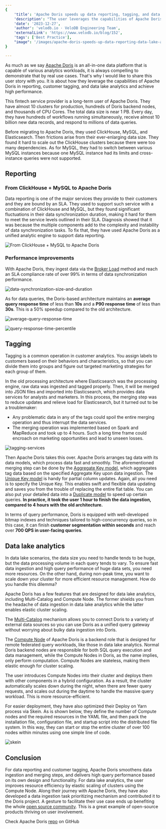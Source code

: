 ```yaml
---
{
    'title': 'Apache Doris speeds up data reporting, tagging, and data lake analytics',
    'description': "The user leverages the capabilities of Apache Doris in reporting, customer tagging, and data lake analytics and achieves high performance.",
    'date': '2023-12-27',
    'author': 'velodb.io · VeloDB Engineering Team',
    'externalLink': 'https://www.velodb.io/blog/152',
    'tags': ['Best Practice'],
    "image": '/images/apache-doris-speeds-up-data-reporting-data-lake-analytics.jpg'
}

---
```


<!-- 
Licensed to the Apache Software Foundation (ASF) under one
or more contributor license agreements.  See the NOTICE file
distributed with this work for additional information
regarding copyright ownership.  The ASF licenses this file
to you under the Apache License, Version 2.0 (the
"License"); you may not use this file except in compliance
with the License.  You may obtain a copy of the License at

  http://www.apache.org/licenses/LICENSE-2.0

Unless required by applicable law or agreed to in writing,
software distributed under the License is distributed on an
"AS IS" BASIS, WITHOUT WARRANTIES OR CONDITIONS OF ANY
KIND, either express or implied.  See the License for the
specific language governing permissions and limitations
under the License.
-->

As much as we say [Apache Doris](https://doris.apache.org/) is an all-in-one data platform that is capable of various analytics workloads, it is always compelling to demonstrate that by real use cases. That's why I would like to share this user story with you. It is about how they leverage the capabilities of Apache Doris in reporting, customer tagging, and data lake analytics and achieve high performance.

This fintech service provider is a long-term user of Apache Doris. They have almost 10 clusters for production, hundreds of Doris backend nodes, and thousands of CPU Cores. The total data size is near 1 PB. Every day, they have hundreds of workflows running simultaneously, receive almost 10 billion new data records, and respond to millions of data queries.

Before migrating to Apache Doris, they used ClickHouse, MySQL, and Elasticsearch. Then frictions arise from their ever-enlarging data size. They found it hard to scale out the ClickHouse clusters because there were too many dependencies. As for MySQL, they had to switch between various MySQL instances because one MySQL instance had its limits and cross-instance queries were not supported.

## Reporting

### From ClickHouse + MySQL to Apache Doris

Data reporting is one of the major services they provide to their customers and they are bound by an SLA. They used to support such service with a combination of ClickHouse and MySQL, but they found significant fluctuations in their data synchronization duration, making it hard for them to meet the service levels outlined in their SLA. Diagnosis showed that it was because the multiple components add to the complexity and instability of data synchronization tasks. To fix that, they have used Apache Doris as a unified analytic engine to support data reporting. 

![From ClickHouse + MySQL to Apache Doris](/images/blogs/speed-up-lakehouse/from-clickHouse-mysql-to-apache-doris.png)

### Performance improvements

With Apache Doris, they ingest data via the [Broker Load](https://doris.apache.org/docs/1.2/data-operate/import/import-way/broker-load-manual) method and reach an SLA compliance rate of over 99% in terms of data synchronization performance.

![data-synchronization-size-and-duration](/images/blogs/speed-up-lakehouse/data-synchronization-size-and-duration.png)

As for data queries, the Doris-based architecture maintains an **average query response time** of less than **10s** and a **P90 response time** of less than **30s**. This is a 50% speedup compared to the old architecture. 

![average-query-response-time](/images/blogs/speed-up-lakehouse/average-query-response-time.png)

![query-response-time-percentile](/images/blogs/speed-up-lakehouse/query-response-time-percentile.png)


## Tagging

Tagging is a common operation in customer analytics. You assign labels to customers based on their behaviors and characteristics, so that you can divide them into groups and figure out targeted marketing strategies for each group of them. 

In the old processing architecture where Elasticsearch was the processing engine, raw data was ingested and tagged properly. Then, it will be merged into JSON files and imported into Elasticsearch, which provides data services for analysts and marketers. In this process, the merging step was to reduce updates and relieve load for Elasticsearch, but it turned out to be a troublemaker:

- Any problematic data in any of the tags could spoil the entire merging operation and thus interrupt the data services.
- The merging operation was implemented based on Spark and MapReduce and took up to 4 hours. Such a long time frame could encroach on marketing opportunities and lead to unseen losses.

![tagging-services](/images/blogs/speed-up-lakehouse/tagging-services.png)

Then Apache Doris takes this over. Apache Doris arranges tag data with its data models, which process data fast and smoothly. The aforementioned merging step can be done by the [Aggregate Key model](https://doris.apache.org/docs/data-table/data-model#aggregate-model), which aggregates tag data based on the specified Aggregate Key upon data ingestion. The [Unique Key model](https://doris.apache.org/docs/data-table/data-model#unique-model) is handy for partial column updates. Again, all you need is to specify the Unique Key. This enables swift and flexible data updating and saves you from the trouble of replacing the entire flat table. You can also put your detailed data into a [Duplicate model](https://doris.apache.org/docs/data-table/data-model#duplicate-model) to speed up certain queries. **In practice, it took the user 1 hour to finish the data ingestion, compared to 4 hours with the old architecture.**

In terms of query performance, Doris is equipped with well-developed bitmap indexes and techniques tailored to high-concurrency queries, so in this case, it can finish **customer segmentation within seconds** and reach over **700 QPS in user-facing queries**.

## Data lake analytics

In data lake scenarios, the data size you need to handle tends to be huge, but the data processing volume in each query tends to vary. To ensure fast data ingestion and high query performance of huge data sets, you need more resources. On the other hand, during non-peak time, you want to scale down your cluster for more efficient resource management. How do you handle this dilemma?

Apache Doris has a few features that are designed for data lake analytics, including Multi-Catalog and Compute Node. The former shields you from the headache of data ingestion in data lake analytics while the latter enables elastic cluster scaling.

The [Multi-Catalog](https://doris.apache.org/docs/lakehouse/multi-catalog/?_highlight=multi&_highlight=catalog) mechanism allows you to connect Doris to a variety of external data sources so you can use Doris as a unified query gateway without worrying about bulky data ingestion into Doris.

The [Compute Node](https://doris.apache.org/docs/advanced/compute-node/) of Apache Doris is a backend role that is designed for remote federated query workloads, like those in data lake analytics. Normal Doris backend nodes are responsible for both SQL query execution and data management, while the Compute Nodes in Doris, as the name implies, only perform computation. Compute Nodes are stateless, making them elastic enough for cluster scaling.

The user introduces Compute Nodes into their cluster and deploys them with other components in a hybrid configuration. As a result, the cluster automatically scales down during the night, when there are fewer query requests, and scales out during the daytime to handle the massive query workload. This is more resource-efficient.

For easier deployment, they have also optimized their Deploy on Yarn process via Skein. As is shown below, they define the number of Compute nodes and the required resources in the YAML file, and then pack the installation file, configuration file, and startup script into the distributed file system. In this way, they can start or stop the entire cluster of over 100 nodes within minutes using one simple line of code.

![skein](/images/blogs/speed-up-lakehouse/skein.png)

## Conclusion

For data reporting and customer tagging, Apache Doris smoothens data ingestion and merging steps, and delivers high query performance based on its own design and functionality. For data lake analytics, the user improves resource efficiency by elastic scaling of clusters using the Compute Node. Along their journey with Apache Doris, they have also developed a data ingestion task prioritizing mechanism and contributed it to the Doris project. A gesture to facilitate their use case ends up benefiting the whole [open source community](https://join.slack.com/t/apachedoriscommunity/shared_invite/zt-2unfw3a3q-MtjGX4pAd8bCGC1UV0sKcw). This is a great example of open-source products thriving on user involvement.

Check Apache Doris [repo](https://github.com/apache/doris) on GitHub